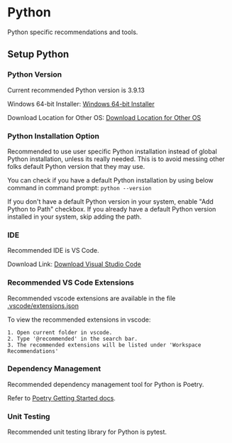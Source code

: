 # Python

Python specific recommendations and tools.

## Setup Python

### Python Version

Current recommended Python version is 3.9.13

Windows 64-bit Installer: [Windows 64-bit Installer](https://www.python.org/ftp/python/3.9.13/python-3.9.13-amd64.exe)

Download Location for Other OS: [Download Location for Other OS](https://www.python.org/downloads/release/python-3913/)

### Python Installation Option

Recommended to use user specific Python installation instead of global Python installation,
unless its really needed. This is to avoid messing other folks default Python version
that they may use.

You can check if you have a default Python installation by using below command in
command prompt: `python --version`

If you don't have a default Python version in your system, enable "Add Python to
Path" checkbox. If you already have a default Python version installed in your
system, skip adding the path.

### IDE

Recommended IDE is VS Code.

Download Link: [Download Visual Studio Code](https://code.visualstudio.com/download)

### Recommended VS Code Extensions

Recommended vscode extensions are available in the file [.vscode/extensions.json](.vscode/extensions.json)

To view the recommended extensions in vscode:

    1. Open current folder in vscode.
    2. Type '@recommended' in the search bar.
    3. The recommended extensions will be listed under 'Workspace Recommendations'

### Dependency Management

Recommended dependency management tool for Python is Poetry.

Refer to [Poetry Getting Started docs](getting_started_docs/poetry_getting_started.md).

### Unit Testing

Recommended unit testing library for Python is pytest.
